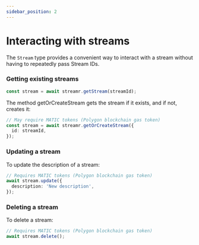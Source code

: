 ```yaml
---
sidebar_position: 2
---
```

# Interacting with streams
The `Stream` type provides a convenient way to interact with a stream without having to repeatedly pass Stream IDs.

### Getting existing streams
```ts
const stream = await streamr.getStream(streamId);
```

The method getOrCreateStream gets the stream if it exists, and if not, creates it:

```ts
// May require MATIC tokens (Polygon blockchain gas token)
const stream = await streamr.getOrCreateStream({
  id: streamId,
});
```

### Updating a stream
To update the description of a stream:

```ts
// Requires MATIC tokens (Polygon blockchain gas token)
await stream.update({
  description: 'New description',
});
```

### Deleting a stream
To delete a stream:

```ts
// Requires MATIC tokens (Polygon blockchain gas token)
await stream.delete();
```
